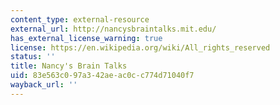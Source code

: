 ```yaml
---
content_type: external-resource
external_url: http://nancysbraintalks.mit.edu/
has_external_license_warning: true
license: https://en.wikipedia.org/wiki/All_rights_reserved
status: ''
title: Nancy's Brain Talks
uid: 83e563c0-97a3-42ae-ac0c-c774d71040f7
wayback_url: ''
---
```

